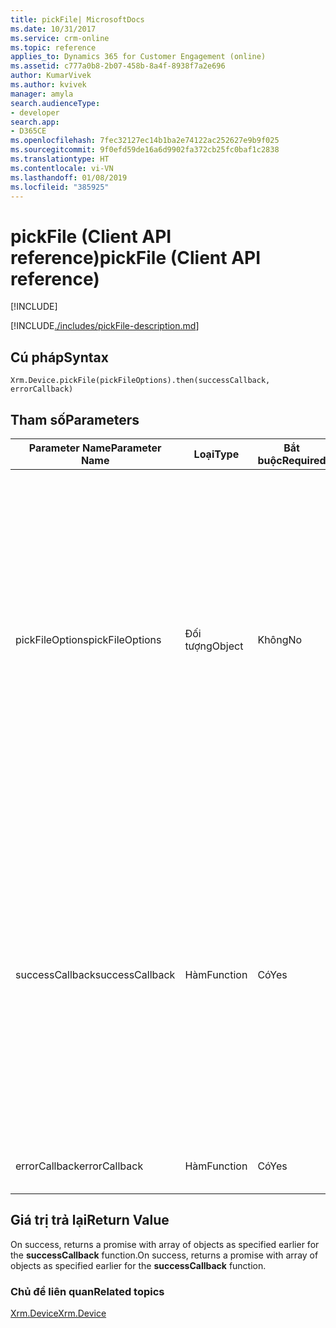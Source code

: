 ```yaml
---
title: pickFile| MicrosoftDocs
ms.date: 10/31/2017
ms.service: crm-online
ms.topic: reference
applies_to: Dynamics 365 for Customer Engagement (online)
ms.assetid: c777a0b8-2b07-458b-8a4f-8938f7a2e696
author: KumarVivek
ms.author: kvivek
manager: amyla
search.audienceType:
- developer
search.app:
- D365CE
ms.openlocfilehash: 7fec32127ec14b1ba2e74122ac252627e9b9f025
ms.sourcegitcommit: 9f0efd59de16a6d9902fa372cb25fc0baf1c2838
ms.translationtype: HT
ms.contentlocale: vi-VN
ms.lasthandoff: 01/08/2019
ms.locfileid: "385925"
---
```

# <a name="pickfile-client-api-reference"></a><span data-ttu-id="fa326-102">pickFile (Client API reference)</span><span class="sxs-lookup"><span data-stu-id="fa326-102">pickFile (Client API reference)</span></span>

[!INCLUDE[](../../../../includes/cc_applies_to_update_9_0_0.md)]

[!INCLUDE[./includes/pickFile-description.md](./includes/pickFile-description.md)]


## <a name="syntax"></a><span data-ttu-id="fa326-103">Cú pháp</span><span class="sxs-lookup"><span data-stu-id="fa326-103">Syntax</span></span>

`Xrm.Device.pickFile(pickFileOptions).then(successCallback, errorCallback)`

## <a name="parameters"></a><span data-ttu-id="fa326-104">Tham số</span><span class="sxs-lookup"><span data-stu-id="fa326-104">Parameters</span></span>

| <span data-ttu-id="fa326-105">Parameter Name</span><span class="sxs-lookup"><span data-stu-id="fa326-105">Parameter Name</span></span>        | <span data-ttu-id="fa326-106">Loại</span><span class="sxs-lookup"><span data-stu-id="fa326-106">Type</span></span>           | <span data-ttu-id="fa326-107">Bắt buộc</span><span class="sxs-lookup"><span data-stu-id="fa326-107">Required</span></span>  |<span data-ttu-id="fa326-108">Mô tả</span><span class="sxs-lookup"><span data-stu-id="fa326-108">Description</span></span>  |
| ------------- |-------------| -----|-----|
|<span data-ttu-id="fa326-109">pickFileOptions</span><span class="sxs-lookup"><span data-stu-id="fa326-109">pickFileOptions</span></span> |<span data-ttu-id="fa326-110">Đối tượng</span><span class="sxs-lookup"><span data-stu-id="fa326-110">Object</span></span> | <span data-ttu-id="fa326-111">Không</span><span class="sxs-lookup"><span data-stu-id="fa326-111">No</span></span>|<span data-ttu-id="fa326-112">An object with the following attributes:</span><span class="sxs-lookup"><span data-stu-id="fa326-112">An object with the following attributes:</span></span><br/><span data-ttu-id="fa326-113">- **accept**: Image file types to select.</span><span class="sxs-lookup"><span data-stu-id="fa326-113">- **accept**: Image file types to select.</span></span> <span data-ttu-id="fa326-114">Valid values are "audio", "video", or "image".</span><span class="sxs-lookup"><span data-stu-id="fa326-114">Valid values are "audio", "video", or "image".</span></span> <span data-ttu-id="fa326-115">String.</span><span class="sxs-lookup"><span data-stu-id="fa326-115">String.</span></span><br/><span data-ttu-id="fa326-116">- **allowMultipleFiles**: Indicates whether to allow selecting multiple files.</span><span class="sxs-lookup"><span data-stu-id="fa326-116">- **allowMultipleFiles**: Indicates whether to allow selecting multiple files.</span></span> <span data-ttu-id="fa326-117">Boolean.</span><span class="sxs-lookup"><span data-stu-id="fa326-117">Boolean.</span></span><br/><span data-ttu-id="fa326-118">- **maximumAllowedFileSize**: Maximum size of the files(s) to be selected.</span><span class="sxs-lookup"><span data-stu-id="fa326-118">- **maximumAllowedFileSize**: Maximum size of the files(s) to be selected.</span></span> <span data-ttu-id="fa326-119">Số.</span><span class="sxs-lookup"><span data-stu-id="fa326-119">Number.</span></span>|
|<span data-ttu-id="fa326-120">successCallback</span><span class="sxs-lookup"><span data-stu-id="fa326-120">successCallback</span></span> |<span data-ttu-id="fa326-121">Hàm</span><span class="sxs-lookup"><span data-stu-id="fa326-121">Function</span></span> | <span data-ttu-id="fa326-122">Có</span><span class="sxs-lookup"><span data-stu-id="fa326-122">Yes</span></span>|<span data-ttu-id="fa326-123">A function to call when selected files are returned.</span><span class="sxs-lookup"><span data-stu-id="fa326-123">A function to call when selected files are returned.</span></span> <span data-ttu-id="fa326-124">An array of objects with *each* object having the following attributes is passed to the function:</span><span class="sxs-lookup"><span data-stu-id="fa326-124">An array of objects with *each* object having the following attributes is passed to the function:</span></span><br/><span data-ttu-id="fa326-125">- **fileContent**: Contents of the file.</span><span class="sxs-lookup"><span data-stu-id="fa326-125">- **fileContent**: Contents of the file.</span></span> <span data-ttu-id="fa326-126">Chuỗi</span><span class="sxs-lookup"><span data-stu-id="fa326-126">String</span></span> <br/><span data-ttu-id="fa326-127">- **fileName**: Name of the file.</span><span class="sxs-lookup"><span data-stu-id="fa326-127">- **fileName**: Name of the file.</span></span> <span data-ttu-id="fa326-128">String.</span><span class="sxs-lookup"><span data-stu-id="fa326-128">String.</span></span><br/><span data-ttu-id="fa326-129">- **fileSize**: Size of the file in KB.</span><span class="sxs-lookup"><span data-stu-id="fa326-129">- **fileSize**: Size of the file in KB.</span></span> <span data-ttu-id="fa326-130">Số.</span><span class="sxs-lookup"><span data-stu-id="fa326-130">Number.</span></span><br/><span data-ttu-id="fa326-131">- **mimeType**: File MIME type.</span><span class="sxs-lookup"><span data-stu-id="fa326-131">- **mimeType**: File MIME type.</span></span> <span data-ttu-id="fa326-132">String.</span><span class="sxs-lookup"><span data-stu-id="fa326-132">String.</span></span>|
|<span data-ttu-id="fa326-133">errorCallback</span><span class="sxs-lookup"><span data-stu-id="fa326-133">errorCallback</span></span> |<span data-ttu-id="fa326-134">Hàm</span><span class="sxs-lookup"><span data-stu-id="fa326-134">Function</span></span> | <span data-ttu-id="fa326-135">Có</span><span class="sxs-lookup"><span data-stu-id="fa326-135">Yes</span></span>|<span data-ttu-id="fa326-136">A function to call when the operation fails.</span><span class="sxs-lookup"><span data-stu-id="fa326-136">A function to call when the operation fails.</span></span> |
 

## <a name="return-value"></a><span data-ttu-id="fa326-137">Giá trị trả lại</span><span class="sxs-lookup"><span data-stu-id="fa326-137">Return Value</span></span>
<span data-ttu-id="fa326-138">On success, returns a promise with array of objects as specified earlier for the **successCallback** function.</span><span class="sxs-lookup"><span data-stu-id="fa326-138">On success, returns a promise with array of objects as specified earlier for the **successCallback** function.</span></span>

### <a name="related-topics"></a><span data-ttu-id="fa326-139">Chủ đề liên quan</span><span class="sxs-lookup"><span data-stu-id="fa326-139">Related topics</span></span>
[<span data-ttu-id="fa326-140">Xrm.Device</span><span class="sxs-lookup"><span data-stu-id="fa326-140">Xrm.Device</span></span>](../xrm-device.md)

